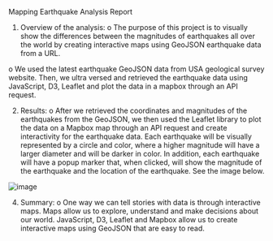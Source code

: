 Mapping Earthquake Analysis Report
1.	Overview of the analysis:
o	The purpose of this project is to visually show the differences between the magnitudes of earthquakes all over the world by creating interactive maps using GeoJSON earthquake data from a URL.

o	We used the latest earthquake GeoJSON data from USA geological survey website. Then, we ultra versed and retrieved the earthquake data using JavaScript, D3, Leaflet and plot the data in a mapbox through an API request.

2.	Results: 
o	After we retrieved the coordinates and magnitudes of the earthquakes from the GeoJSON, we then used the Leaflet library to plot the data on a Mapbox map through an API request and create interactivity for the earthquake data. Each earthquake will be visually represented by a circle and color, where a higher magnitude will have a larger diameter and will be darker in color. In addition, each earthquake will have a popup marker that, when clicked, will show the magnitude of the earthquake and the location of the earthquake. See the image below.

 ![image](https://github.com/chimblie/Mapping_Earthquakes/assets/121005128/72473b21-bda2-4037-b791-317e05d54a26)

4.	Summary:
o	One way we can tell stories with data is through interactive maps. Maps allow us to explore, understand and make decisions about our world. JavaScript, D3, Leaflet and Mapbox allow us to create interactive maps using GeoJSON that are easy to read.


